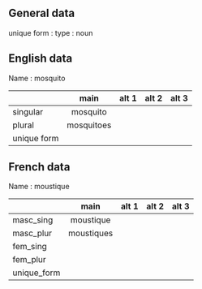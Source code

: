 ## General data

unique form :
type : noun

## English data

Name : mosquito

|             |    main    | alt 1 | alt 2 | alt 3 |
| :---------- | :--------: | :---: | :---: | ----- |
| singular    |  mosquito  |       |       |       |
| plural      | mosquitoes |       |       |       |
| unique form |            |       |       |       |

## French data

Name : moustique

|             |    main    | alt 1 | alt 2 | alt 3 |
| :---------- | :--------: | :---: | :---: | :---: |
| masc_sing   | moustique  |       |       |       |
| masc_plur   | moustiques |       |       |       |
| fem_sing    |            |       |       |       |
| fem_plur    |            |       |       |       |
| unique_form |            |       |       |       |


